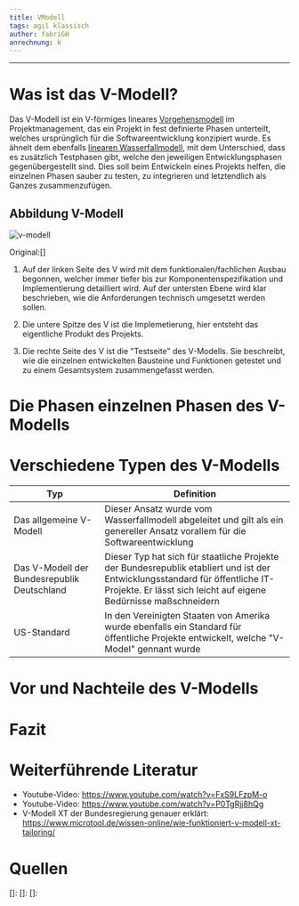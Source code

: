 ```yaml
---
title: VModell
tags: agil klassisch
author: fabriGH
anrechnung: k
---
```


---

# Was ist das V-Modell?

Das V-Modell ist ein V-förmiges lineares [Vorgehensmodell](https://de.wikipedia.org/wiki/Vorgehensmodell_zur_Softwareentwicklung) im Projektmanagement, das ein Projekt in fest definierte Phasen unterteilt, welches ursprünglich für die Softwareentwicklung konzipiert wurde. Es ähnelt dem ebenfalls [linearen Wasserfallmodell](https://github.com/ManagingProjectsSuccessfully/ManagingProjectsSuccessfully.github.io/blob/main/kb/Wasserfall_Modell.md), mit dem Unterschied, dass es zusätzlich Testphasen gibt, welche den jeweiligen Entwicklungsphasen gegenübergestellt sind. Dies soll beim Entwickeln eines Projekts helfen, die einzelnen Phasen sauber zu testen, zu integrieren und letztendlich als Ganzes zusammenzufügen. 

## Abbildung V-Modell

![v-modell](https://user-images.githubusercontent.com/92790072/142849508-172e4421-7a7d-435e-bc29-652fe4992df0.jpg)

Original:[]

1. Auf der linken Seite des V wird mit dem funktionalen/fachlichen Ausbau begonnen, welcher immer tiefer bis zur Komponentenspezifikation und Implementierung detailliert wird. Auf der untersten Ebene wird klar beschrieben, wie die Anforderungen technisch umgesetzt werden sollen.

2. Die untere Spitze des V ist die Implemetierung, hier entsteht das eigentliche Produkt des Projekts.

3. Die rechte Seite des V ist die "Testseite" des V-Modells. Sie beschreibt, wie die einzelnen entwickelten Bausteine und Funktionen getestet und zu einem Gesamtsystem zusammengefasst werden.

# Die Phasen einzelnen Phasen des V-Modells


# Verschiedene Typen des V-Modells
|Typ|Definition|
|---|---|
|Das allgemeine V-Modell | Dieser Ansatz wurde vom Wasserfallmodell abgeleitet und gilt als ein genereller Ansatz vorallem für die Softwareentwicklung |
|Das V-Modell der Bundesrepublik Deutschland | Dieser Typ hat sich für staatliche Projekte der Bundesrepublik etabliert und ist der Entwicklungsstandard für öffentliche IT-Projekte. Er lässt sich leicht auf eigene Bedürnisse maßschneidern |
|US-Standard |In den Vereinigten Staaten von Amerika wurde ebenfalls ein Standard für öffentliche Projekte entwickelt, welche "V-Model" gennant wurde|

# Vor und Nachteile des V-Modells


# Fazit

# Weiterführende Literatur

* Youtube-Video: https://www.youtube.com/watch?v=FxS9LFzpM-o
* Youtube-Video: https://www.youtube.com/watch?v=P0TgRjj8hQg
* V-Modell XT der Bundesregierung genauer erklärt: https://www.microtool.de/wissen-online/wie-funktioniert-v-modell-xt-tailoring/

# Quellen

[]: 
[]: 
[]:



